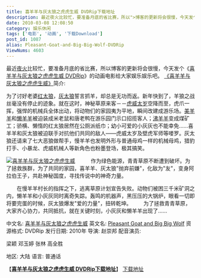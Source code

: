 ```yaml
---
title: 喜羊羊与灰太狼之虎虎生威 DVDRip下载地址
description: 最近夜火比较忙，要准备月底的省比赛，所以">博客的更新将会很慢，今天发个《post/Pleasant-Goat-and-Big-Big-Wolf-DVDRip.html">喜羊羊与灰太狼之虎虎生威DVDRip》的动画电影给大家娱乐娱乐吧。 post/Pleasant-Goat-and-Big-Big-Wolf-DVDRip.html">《喜羊羊与灰太狼之虎虎生威》简介: 为了讨好老婆post/Pleasant-Goat-and-Big-Big-Wolf-DVDRip.html">红太狼，post/Pleasant-Goat-and-Big-Big-Wolf-DVDRip.html">灰太狼誓言抓羊，却总是无功而返。新年快到了，羊狼之战丝毫没有停止的迹象。就在这时，神秘草原来客－－post/Pleasant-Goat-and-Big-Big-Wolf-DVDRip.html">虎威太岁空降而至……
date: 2010-03-08 12:08:50
category: 娱乐休闲
tags: ['电影', '动画', '下载Download']
post_id: 1087
alias: Pleasant-Goat-and-Big-Big-Wolf-DVDRip
ViewNums: 4603
---
```

最近[夜火](http://www.15897.com/)比较忙，要准备月底的省比赛，所以博客的更新将会很慢，今天发个《[喜羊羊与灰太狼之虎虎生威 DVDRip](/blog/pleasant-goat-and-big-big-wolf-dvdrip)》的动画电影给大家娱乐娱乐吧。 [《喜羊羊与灰太狼之虎虎生威》](/blog/pleasant-goat-and-big-big-wolf-dvdrip)简介:

为了讨好老婆[红太狼](/blog/pleasant-goat-and-big-big-wolf-dvdrip)，[灰太狼](/blog/pleasant-goat-and-big-big-wolf-dvdrip)誓言抓羊，却总是无功而返。新年快到了，羊狼之战丝毫没有停止的迹象。就在这时，神秘草原来客－－[虎威太岁](/blog/pleasant-goat-and-big-big-wolf-dvdrip)空降而至，虎爪一挥，强悍的机械兵全体出动，将动物们的家园夷为平地，瞬间改建成游乐场。[美羊羊](/blog/pleasant-goat-and-big-big-wolf-dvdrip)和[懒羊羊](/blog/pleasant-goat-and-big-big-wolf-dvdrip)被迫装成米老鼠和唐老鸭在游乐园门示口招揽客人；[沸羊羊](/blog/pleasant-goat-and-big-big-wolf-dvdrip)变成煤矿工；骄横、懒惰的红太狼居然在公厕派纸巾；幼小可爱的小灰灰也不能幸免……喜羊羊和灰太狼被迫联手对抗他们共同的敌人――虎威太岁及壁虎军师等喽罗。灰太狼还请来了七大恶狼做帮手，慢羊羊也发明外形与普通母鸡一样的机械母鸡，猎豹打手、小暴龙、虎威机械人等新角色也粉墨登场，极其搞笑。

[![喜羊羊与灰太狼之虎虎生威](http://image-7.verycd.com/6f10e21b0eb18bda117e89590f141f6838779(600x)/thumb.jpg)](http://image-7.verycd.com/6f10e21b0eb18bda117e89590f141f6838779%28600x%29/thumb.jpg)　　　作为绿色能源，青青草原不断遭到破坏。为了拯救族群，为了共同的家园，喜羊羊、灰太狼"抛弃前嫌"，化敌为"友"，变身阿拉伯王子，共赴神秘国度，寻找传说中的神奇力量。

　　在慢羊羊村长的指挥之下，逃离草原计划宣告失败。动物们被困三千米矿洞之内，懒羊羊和小灰灰同时离奇失踪。轰鸣的机器声，黑压压的大锅炉，眼看一切即将要完蛋的时候，灰太狼爆发"爱的力量"，扭转乾坤。
　　为了拯救青青草原，大家齐心协力，共同抵抗，就在关键时刻，小灰灰和懒羊羊出现了……

中文名: [喜羊羊与灰太狼之虎虎生威](/blog/pleasant-goat-and-big-big-wolf-dvdrip)
英文名: [Pleasant Goat and Big Big Wolf](/blog/pleasant-goat-and-big-big-wolf-dvdrip)
资源格式: DVDRip
发行日期: 2010年
导演: 赵崇邦
配音演员:

梁颖
邓玉婷
张林
高全胜

地区: 大陆
语言: 普通话

【[**喜羊羊与灰太狼之虎虎生威 DVDRip下载地址**](/blog/pleasant-goat-and-big-big-wolf-dvdrip)】
[下载地址](download.asp?id=396)

